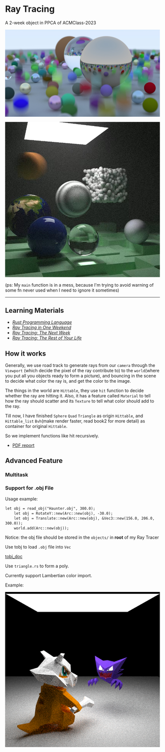 # Ray Tracing

A 2-week object in PPCA of ACMClass-2023

![](images/Book1Final.jpg)

![](images/Book2Final.jpg)

(ps: My `main` function is in a mess, because I'm trying to avoid warning of some fn never used when I need to ignore it sometimes)

---

## Learning Materials

- [*Rust Programming Language*](https://doc.rust-lang.org/book/title-page.html)
- [_Ray Tracing in One Weekend_](https://raytracing.github.io/books/RayTracingInOneWeekend.html)
- [_Ray Tracing: The Next Week_](https://raytracing.github.io/books/RayTracingTheNextWeek.html)
- [_Ray Tracing: The Rest of Your Life_](https://raytracing.github.io/books/RayTracingTheRestOfYourLife.html)

## How it works

Generally, we use road track to generate rays from our `camera` through the `Viewport` (which decide the pixel of the ray contribute to) to the `world`(where you put all you objects ready to form a picture), and bouncing in the scene to decide what color the ray is, and get the color to the image.

The things in the world are `Hittable`, they use `hit` function to decide whether the ray are hitting it. Also, it has a feature called `Material` to tell how the ray should scatter and its `Texture` to tell what color should add to the ray.

Till now, I have finished `Sphere` `Quad` `Triangle` as origin `Hittable`, and `Hittable_list` `Bvh`(make render faster, read book2 for more detail) as container for original `Hittable`.

So we implement functions like hit recursively.

- [PDF report](PDF_Report.md)

## Advanced Feature

### Multitask

### Support for .obj File

Usage example:

```
let obj = read_obj("Haunter.obj", 300.0);
    let obj = RotateY::new(Arc::new(obj), -30.0);
    let obj = Translate::new(Arc::new(obj), &Vec3::new(156.0, 206.0, 300.0));
    world.add(Arc::new(obj));
```

Notice: the obj file should be stored in the `objects/` in **root** of my Ray Tracer

Use tobj to load `.obj` file into `Vec`

[tobj_doc](https://docs.rs/tobj/latest/tobj/)

Use `triangle.rs` to form a poly.

Currently support Lambertian color import.

Example:

![Pokemon Fight](images/PokemonFight.jpg)